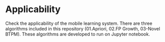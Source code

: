 # Applicability
Check the applicability of the mobile learning system.
There are three algorithms included in this repository (01.Apriori, 02.FP Growth, 03-Novel BTPM).
These algorithms are developed to run on Jupyter notebook.
